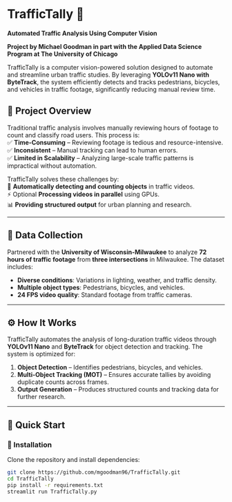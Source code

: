# TrafficTally 🚦  

**Automated Traffic Analysis Using Computer Vision**  

**Project by Michael Goodman in part with the Applied Data Science Program at The University of Chicago**

TrafficTally is a computer vision-powered solution designed to automate and streamline urban traffic studies. By leveraging **YOLOv11 Nano with ByteTrack**, the system efficiently detects and tracks pedestrians, bicycles, and vehicles in traffic footage, significantly reducing manual review time.

## 📌 Project Overview  

Traditional traffic analysis involves manually reviewing hours of footage to count and classify road users. This process is:  
✅ **Time-Consuming** – Reviewing footage is tedious and resource-intensive.  
✅ **Inconsistent** – Manual tracking can lead to human errors.  
✅ **Limited in Scalability** – Analyzing large-scale traffic patterns is impractical without automation.  

TrafficTally solves these challenges by:  
🚀 **Automatically detecting and counting objects** in traffic videos.  
⚡ Optional **Processing videos in parallel** using GPUs.  
📊 **Providing structured output** for urban planning and research.  

---

## 🎥 Data Collection  

Partnered with the **University of Wisconsin-Milwaukee** to analyze **72 hours of traffic footage** from **three intersections** in Milwaukee. The dataset includes:  
- **Diverse conditions**: Variations in lighting, weather, and traffic density.  
- **Multiple object types**: Pedestrians, bicycles, and vehicles.  
- **24 FPS video quality**: Standard footage from traffic cameras.  

---

## ⚙️ How It Works  

TrafficTally automates the analysis of long-duration traffic videos through **YOLOv11 Nano** and **ByteTrack** for object detection and tracking. The system is optimized for:  

1. **Object Detection** – Identifies pedestrians, bicycles, and vehicles.  
2. **Multi-Object Tracking (MOT)** – Ensures accurate tallies by avoiding duplicate counts across frames.  
3. **Output Generation** – Produces structured counts and tracking data for further research.  

---

## 🚀 Quick Start  

### 🔧 Installation  

Clone the repository and install dependencies:  
```bash
git clone https://github.com/mgoodman96/TrafficTally.git
cd TrafficTally
pip install -r requirements.txt
streamlit run TrafficTally.py
```


